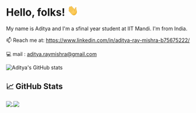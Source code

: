 # Hello, folks! <img src="https://raw.githubusercontent.com/adityaray7/adityaray7/main/wave.gif" width="30px" height="30px" />

My name is Aditya and I'm a sfinal year student at IIT Mandi. I'm from India.


📫 Reach me at: https://www.linkedin.com/in/aditya-ray-mishra-b75675222/

:computer: mail : aditya.raymishra@gmail.com
<!--
**adityaray7/adityaray7** is a ✨ _special_ ✨ repository because its `README.md` (this file) appears on your GitHub profile.

Here are some ideas to get you started:

- 🔭 I’m currently working on ...
- 🌱 I’m currently learning ...
- 👯 I’m looking to collaborate on ...
- 🤔 I’m looking for help with ...
- 💬 Ask me about ...
- 📫 How to reach me: ...
- 😄 Pronouns: ...
- ⚡ Fun fact: ...
-->
![Aditya's GitHub stats](https://github-readme-stats.vercel.app/api?username=adityaray7&theme=ocean_dark&show_icons=true)

## &#x1f4c8; GitHub Stats



<a href="https://github.com/adityaray7/python-project-blueprint">
  <img align="center" src="https://github-readme-stats.vercel.app/api/pin/?username=adityaray7&repo=GenAIGame&title_color=ffffff&text_color=c9cacc&icon_color=2bbc8a&bg_color=1d1f21" />
</a>


<a href="https://github.com/adityaray7/go-project-blueprint">
  <img align="center" src="https://github-readme-stats.vercel.app/api/pin/?username=adityaray7&repo=phaser-tw-game-ui&title_color=ffffff&text_color=c9cacc&icon_color=2bbc8a&bg_color=1d1f21" />
</a>    
